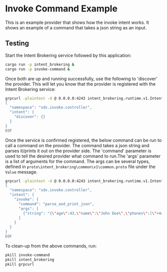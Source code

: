 # Invoke Command Example

This is an example provider that shows how the invoke intent works.
It shows an example of a command that takes a json string as an input.

## Testing

Start the Intent Brokering service followed by this application:

```bash
cargo run -p intent_brokering &
cargo run -p invoke-command &
```

Once both are up and running successfully, use the following to 'discover'
the provider. This will let you know that the provider is registered with the Intent Brokering service:

```bash
grpcurl -plaintext -d @ 0.0.0.0:4243 intent_brokering.runtime.v1.IntentBrokeringService/Fulfill <<EOF
{
  "namespace": "sdv.invoke.controller",
  "intent": {
    "discover": {}
  }
}
EOF
```

Once the service is confirmed registered, the below command can be run to call a command
on the provider. The command takes a json string and parses it/prints it out on the provider side.
The 'command' parameter is used to tell the desired provider what command to run.The 'args'
parameter is a list of arguments for the command. The args can be several types, defined
in `proto\intent_brokering\common\v1\common.proto` file under the `Value` message.

```bash
grpcurl -plaintext -d @ 0.0.0.0:4243 intent_brokering.runtime.v1.IntentBrokeringService/Fulfill <<EOF
{
  "namespace": "sdv.invoke.controller",
  "intent": {
    "invoke": {
      "command": "parse_and_print_json",
      "args": [
        {"string": "{\"age\":43,\"name\":\"John Doe\",\"phones\":[\"+44 1234567\",\"+44 2345678\"]}"}
      ]
    }
  }
}
EOF
```

To clean-up from the above commands, run:

```bash
pkill invoke-command
pkill intent_brokering
pkill grpcurl
```
